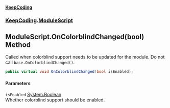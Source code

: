 #### [KeepCoding](index.md 'index')
### [KeepCoding](KeepCoding.md 'KeepCoding').[ModuleScript](KeepCoding_ModuleScript.md 'KeepCoding.ModuleScript')
## ModuleScript.OnColorblindChanged(bool) Method
Called when colorblind support needs to be updated for the module. Do not call `base.OnColorblindChanged()`.  
```csharp
public virtual void OnColorblindChanged(bool isEnabled);
```
#### Parameters
<a name='KeepCoding_ModuleScript_OnColorblindChanged(bool)_isEnabled'></a>
`isEnabled` [System.Boolean](https://docs.microsoft.com/en-us/dotnet/api/System.Boolean 'System.Boolean')  
Whether colorblind support should be enabled.
  
